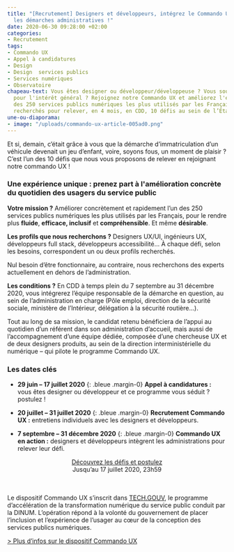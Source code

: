 ```yaml
---
title: "[Recrutement] Designers et développeurs, intégrez le Commando UX pour améliorer
  les démarches administratives !"
date: 2020-06-30 09:28:00 +02:00
categories:
- Recrutement
tags:
- Commando UX
- Appel à candidatures
- Design
- Design  services publics
- Services numériques
- Observatoire
chapeau-text: Vous êtes designer ou développeur/développeuse ? Vous souhaitez œuvrer
  pour l'intérêt général ? Rejoignez notre Commando UX et améliorez l'expérience d'un
  des 250 services publics numériques les plus utilisés par les Français ! 15 profils
  recherchés pour relever, en 4 mois, en CDD, 10 défis au sein de l’État.
une-ou-diaporama:
- image: "/uploads/commando-ux-article-005ad0.png"
---
```


Et si, demain, c’était grâce à vous que la démarche d’immatriculation d’un véhicule devenait un jeu d’enfant, voire, soyons fous, un moment de plaisir ? C’est l’un des 10 défis que nous vous proposons de relever en rejoignant notre commando UX !

### Une expérience unique : prenez part à l'amélioration concrète du quotidien des usagers du service public

**Votre mission ?** Améliorer concrètement et rapidement l’un des 250 services publics numériques les plus utilisés par les Français, pour le rendre plus **fluide**, **efficace, inclusif** et **compréhensible**. Et même **désirable**.

**Les profils que nous recherchons ?** Designers UX/UI, ingénieurs UX, développeurs full stack, développeurs accessibilité... À chaque défi, selon les besoins, correspondent un ou deux profils recherchés.

Nul besoin d’être fonctionnaire, au contraire, nous recherchons des experts actuellement en dehors de l’administration.

**Les conditions ?** En CDD à temps plein du 7 septembre au 31 décembre 2020, vous intégrerez l’équipe responsable de la démarche en question, au sein de l’administration en charge (Pôle emploi, direction de la sécurité sociale, ministère de l’Intérieur, délégation à la sécurité routière…).

Tout au long de sa mission, le candidat retenu bénéficiera de l’appui au quotidien d’un référent dans son administration d’accueil, mais aussi de l’accompagnement d’une équipe dédiée, composée d’une chercheuse UX et de deux designers produits, au sein de la direction interministérielle du numérique – qui pilote le programme Commando UX.

### Les dates clés

* **29 juin – 17 juillet 2020**
{: .bleue .margin-0}
**Appel à candidatures :** vous êtes designer ou développeur et ce programme vous séduit ? postulez !

* **20 juillet – 31 juillet 2020**
{: .bleue .margin-0}
**Recrutement Commando UX :** entretiens individuels avec les designers et développeurs.

* **7 septembre – 31 décembre 2020**
{: .bleue .margin-0}
**Commando UX en action :** designers et développeurs intègrent les administrations pour relever leur défi.

<div align="center">
<a href="https://design.numerique.gouv.fr/commando-ux/" class="button">Découvrez les défis et postulez</a>
<br>Jusqu’au 17 juillet 2020, 23h59
</div>
<br>
<br>

Le dispositif Commando UX s’inscrit dans [TECH.GOUV](https://www.numerique.gouv.fr/publications/tech-gouv-strategie-et-feuille-de-route-2019-2021/), le programme d’accélération de la transformation numérique du service public conduit par la DINUM. L’opération répond à la volonté du gouvernement de placer l’inclusion et l’expérience de l’usager au cœur de la conception des services publics numériques.

[> Plus d’infos sur le dispositif Commando UX](https://numerique.gouv.fr/actualites/proposez-vos-defis-commando-ux/)
